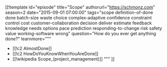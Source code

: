 [[!template id="episode"
title="Scope"
authorurl="https://schmonz.com"
season=2
date="2015-09-01 07:00:00"
tags="scope definition-of-done done batch-size waste choice complex-adaptive confidence constraint control cost customer-collaboration decision deliver estimate feedback knowledge needs options pace prediction responding-to-change risk safety value working-software wrong"
question="How do you ever get anything done?"
learnmore="""
- [[!c2 AlmostDone]]
- [[!c2 HowDoYouKnowWhenYouAreDone]]
- [[!wikipedia Scope_(project_management)]]
"""
]]
